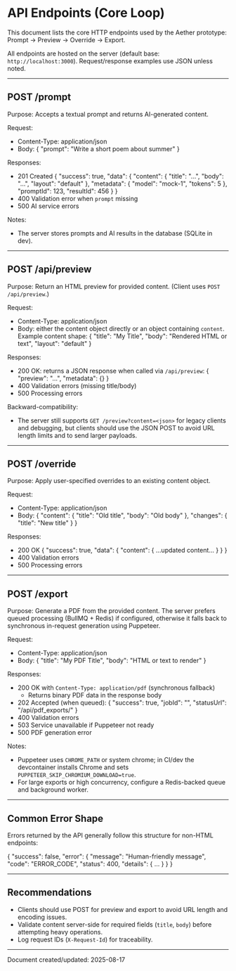 # API Endpoints (Core Loop)

This document lists the core HTTP endpoints used by the Aether prototype: Prompt → Preview → Override → Export.

All endpoints are hosted on the server (default base: `http://localhost:3000`). Request/response examples use JSON unless noted.

---

## POST /prompt

Purpose: Accepts a textual prompt and returns AI-generated content.

Request:

- Content-Type: application/json
- Body:
  {
  "prompt": "Write a short poem about summer"
  }

Responses:

- 201 Created
  {
  "success": true,
  "data": {
  "content": { "title": "...", "body": "...", "layout": "default" },
  "metadata": { "model": "mock-1", "tokens": 5 },
  "promptId": 123,
  "resultId": 456
  }
  }
- 400 Validation error when `prompt` missing
- 500 AI service errors

Notes:

- The server stores prompts and AI results in the database (SQLite in dev).

---

## POST /api/preview

Purpose: Return an HTML preview for provided content. (Client uses `POST /api/preview`.)

Request:

- Content-Type: application/json
- Body: either the content object directly or an object containing `content`.
  Example content shape:
  {
  "title": "My Title",
  "body": "Rendered HTML or text",
  "layout": "default"
  }

Responses:

- 200 OK: returns a JSON response when called via `/api/preview`:
  {
  "preview": "<html>...</html>",
  "metadata": {}
  }
- 400 Validation errors (missing title/body)
- 500 Processing errors

Backward-compatibility:

- The server still supports `GET /preview?content=<json>` for legacy clients and debugging, but clients should use the JSON POST to avoid URL length limits and to send larger payloads.

---

## POST /override

Purpose: Apply user-specified overrides to an existing content object.

Request:

- Content-Type: application/json
- Body:
  {
  "content": { "title": "Old title", "body": "Old body" },
  "changes": { "title": "New title" }
  }

Responses:

- 200 OK
  {
  "success": true,
  "data": { "content": { ...updated content... } }
  }
- 400 Validation errors
- 500 Processing errors

---

## POST /export

Purpose: Generate a PDF from the provided content. The server prefers queued processing (BullMQ + Redis) if configured, otherwise it falls back to synchronous in-request generation using Puppeteer.

Request:

- Content-Type: application/json
- Body:
  {
  "title": "My PDF Title",
  "body": "HTML or text to render"
  }

Responses:

- 200 OK with `Content-Type: application/pdf` (synchronous fallback)
  - Returns binary PDF data in the response body
- 202 Accepted (when queued):
  {
  "success": true,
  "jobId": "<id>",
  "statusUrl": "/api/pdf_exports/<id>"
  }
- 400 Validation errors
- 503 Service unavailable if Puppeteer not ready
- 500 PDF generation error

Notes:

- Puppeteer uses `CHROME_PATH` or system chrome; in CI/dev the devcontainer installs Chrome and sets `PUPPETEER_SKIP_CHROMIUM_DOWNLOAD=true`.
- For large exports or high concurrency, configure a Redis-backed queue and background worker.

---

## Common Error Shape

Errors returned by the API generally follow this structure for non-HTML endpoints:

{
"success": false,
"error": {
"message": "Human-friendly message",
"code": "ERROR_CODE",
"status": 400,
"details": { ... }
}
}

---

## Recommendations

- Clients should use POST for preview and export to avoid URL length and encoding issues.
- Validate content server-side for required fields (`title`, `body`) before attempting heavy operations.
- Log request IDs (`X-Request-Id`) for traceability.

---

Document created/updated: 2025-08-17
